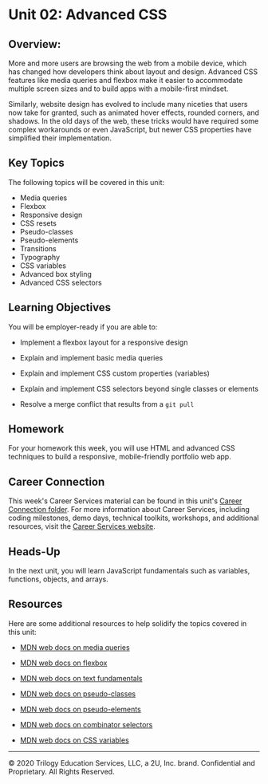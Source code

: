 # Unit 02: Advanced CSS

## Overview:

More and more users are browsing the web from a mobile device, which has changed how developers think about layout and design. Advanced CSS features like media queries and flexbox make it easier to accommodate multiple screen sizes and to build apps with a mobile-first mindset.

Similarly, website design has evolved to include many niceties that users now take for granted, such as animated hover effects, rounded corners, and shadows. In the old days of the web, these tricks would have required some complex workarounds or even JavaScript, but newer CSS properties have simplified their implementation.

## Key Topics

The following topics will be covered in this unit:

* Media queries
* Flexbox
* Responsive design
* CSS resets
* Pseudo-classes
* Pseudo-elements
* Transitions
* Typography
* CSS variables
* Advanced box styling
* Advanced CSS selectors

## Learning Objectives

You will be employer-ready if you are able to:

* Implement a flexbox layout for a responsive design

* Explain and implement basic media queries

* Explain and implement CSS custom properties (variables)

* Explain and implement CSS selectors beyond single classes or elements

* Resolve a merge conflict that results from a `git pull`

## Homework

For your homework this week, you will use HTML and advanced CSS techniques to build a responsive, mobile-friendly portfolio web app.

## Career Connection

This week's Career Services material can be found in this unit's [Career Connection folder](../../../01-Class-Content/02-Advanced-CSS/04-Career-Connection/CAREER-CONNECTION.md). For more information about Career Services, including coding milestones, demo days, technical toolkits, workshops, and additional resources, visit the [Career Services website](http://bit.ly/CodingCS).

## Heads-Up

In the next unit, you will learn JavaScript fundamentals such as variables, functions, objects, and arrays.

## Resources

Here are some additional resources to help solidify the topics covered in this unit:

* [MDN web docs on media queries](https://developer.mozilla.org/en-US/docs/Web/CSS/Media_Queries/Using_media_queries)

* [MDN web docs on flexbox](https://developer.mozilla.org/en-US/docs/Web/CSS/CSS_Flexible_Box_Layout/Basic_Concepts_of_Flexbox)

* [MDN web docs on text fundamentals](https://developer.mozilla.org/en-US/docs/Learn/CSS/Styling_text/Fundamentals)

* [MDN web docs on pseudo-classes](https://developer.mozilla.org/en-US/docs/Web/CSS/Pseudo-classes)

* [MDN web docs on pseudo-elements](https://developer.mozilla.org/en-US/docs/Web/CSS/Pseudo-elements)

* [MDN web docs on combinator selectors](https://developer.mozilla.org/en-US/docs/Learn/CSS/Building_blocks/Selectors/Combinators)

* [MDN web docs on CSS variables](https://developer.mozilla.org/en-US/docs/Web/CSS/Using_CSS_custom_properties)

---
© 2020 Trilogy Education Services, LLC, a 2U, Inc. brand. Confidential and Proprietary. All Rights Reserved.
